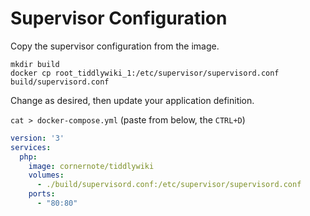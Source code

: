 # Supervisor Configuration

Copy the supervisor configuration from the image.

```shell
mkdir build
docker cp root_tiddlywiki_1:/etc/supervisor/supervisord.conf build/supervisord.conf
```

Change as desired, then update your application definition.

`cat > docker-compose.yml` (paste from below, the `CTRL+D`)


```yaml
version: '3'
services:
  php:
    image: cornernote/tiddlywiki
    volumes:
      - ./build/supervisord.conf:/etc/supervisor/supervisord.conf
    ports:
      - "80:80"
```
